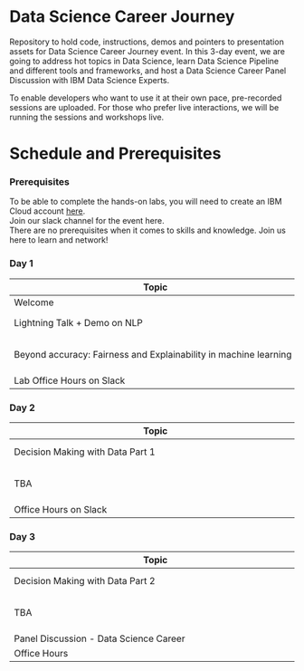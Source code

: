 # Data Science Career Journey
Repository to hold code, instructions, demos and pointers to presentation assets for Data Science Career Journey event. In this 3-day event, we are going to address hot topics in Data Science, learn Data Science Pipeline and different tools and frameworks, and host a Data Science Career Panel Discussion with IBM Data Science Experts.<br>

To enable developers who want to use it at their own pace, pre-recorded sessions are uploaded. For those who prefer live interactions, we will be running the sessions and workshops live.

# Schedule and Prerequisites
### Prerequisites
To be able to complete the hands-on labs, you will need to create an IBM Cloud account <a href="https://ibm.biz/Bdqkuh ">here</a>.<br>
Join our slack channel for the event here.<br>
There are no prerequisites when it comes to skills and knowledge. Join us here to learn and network!
### Day 1
|<div style="width:500px">Topic</div>|Presenter|Links|
|---|---|---|
|Welcome|
|Lightning Talk + Demo on NLP|Ed Shee|Slides <br> Recording|
|Beyond accuracy: Fairness and Explainability in machine learning|Margriet Groenendijk|Slides <br> Steps <br> Recording|
|Lab Office Hours on Slack|
### Day 2
|<div style="width:500px">Topic</div>|Presenter|Links|
|---|---|---|
|Decision Making with Data Part 1|Siddharth Bisht|Slides <br> Recording|
|TBA|TBA|Slides <br> Steps <br> Recording|
|Office Hours on Slack|
### Day 3
|<div style="width:500px">Topic</div>|Presenter|Links|
|---|---|---|
|Decision Making with Data Part 2|Siddharth Bisht|Slides <br> Recording|
|TBA|TBA|Slides <br> Steps <br> Recording|
|Panel Discussion - Data Science Career|TBA|Recording|
|Office Hours|
